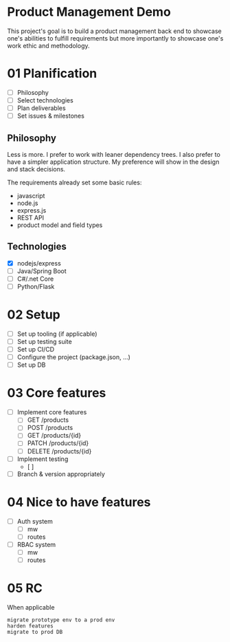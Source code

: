 # Product Management Demo

This project's goal is to build a product management back end to showcase one's abilities to fulfill requirements but more importantly to showcase one's work ethic and methodology.

# 01 Planification

- [ ] Philosophy
- [ ] Select technologies
- [ ] Plan deliverables
- [ ] Set issues & milestones

## Philosophy

Less is more.
I prefer to work with leaner dependency trees.
I also prefer to have a simpler application structure.
My preference will show in the design and stack decisions.

The requirements already set some basic rules:

- javascript
- node.js
- express.js
- REST API
- product model and field types


## Technologies

- [x] nodejs/express
- [ ] Java/Spring Boot
- [ ] C#/.net Core
- [ ] Python/Flask

# 02 Setup

- [ ] Set up tooling (if applicable)
- [ ] Set up testing suite
- [ ] Set up CI/CD
- [ ] Configure the project (package.json, ...)
- [ ] Set up DB

# 03 Core features

- [ ] Implement core features
  - [ ] GET /products
  - [ ] POST /products
  - [ ] GET /products/{id}
  - [ ] PATCH /products/{id}
  - [ ] DELETE /products/{id}
- [ ] Implement testing
  - [ ]
- [ ] Branch & version appropriately

# 04 Nice to have features

- [ ] Auth system
  - [ ] mw
  - [ ] routes
- [ ] RBAC system
  - [ ] mw
  - [ ] routes

# 05 RC

When applicable

    migrate prototype env to a prod env
    harden features
    migrate to prod DB
